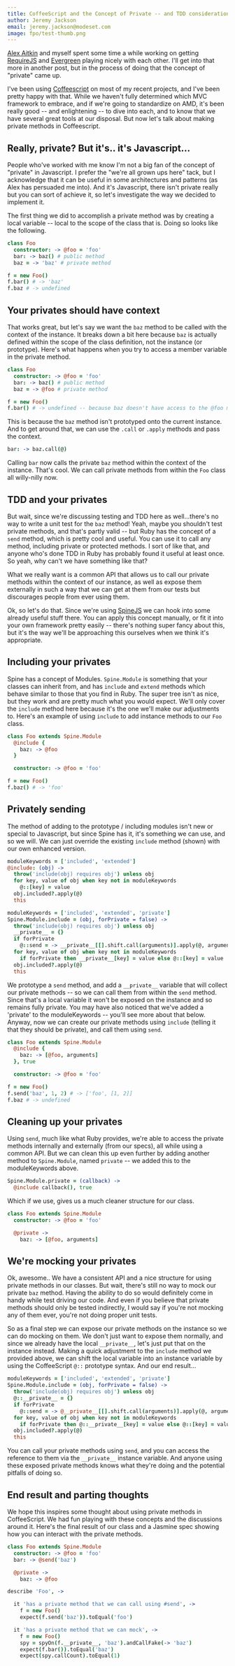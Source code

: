 ```yaml
---
title: CoffeeScript and the Concept of Private -- and TDD considerations
author: Jeremy Jackson
email: jeremy.jackson@modeset.com
image: fpo/test-thumb.png
---
```


[Alex Aitkin](https://github.com/aaitken) and myself spent some time a while working on getting [RequireJS](http://requirejs.org/) and [Evergreen](https://github.com/jnicklas/evergreen) playing nicely with each other.  I'll get into that more in another post, but in the process of doing that the concept of "private" came up.

I've been using [Coffeescript](http://coffeescript.org/) on most of my recent projects, and I've been pretty happy with that.  While we haven't fully determined which MVC framework to embrace, and if we're going to standardize on AMD, it's been really good -- and enlightening -- to dive into each, and to know that we have several great tools at our disposal.  But now let's talk about making private methods in Coffeescript.

## Really, private?  But it's.. it's Javascript...

People who've worked with me know I'm not a big fan of the concept of "private" in Javascript.  I prefer the "we're all grown ups here" tack, but I acknowledge that it can be useful in some architectures and patterns (as Alex has persuaded me into).  And it's Javascript, there isn't private really but you can sort of achieve it, so let's investigate the way we decided to implement it.

The first thing we did to accomplish a private method was by creating a local variable -- local to the scope of the class that is.  Doing so looks like the following.

```coffeescript
class Foo
  constructor: -> @foo = 'foo'
  bar: -> baz() # public method
  baz = -> 'baz' # private method

f = new Foo()
f.bar() # -> 'baz'
f.baz # -> undefined
```

## Your privates should have context

That works great, but let's say we want the `baz` method to be called with the context of the instance.  It breaks down a bit here because `baz` is actually defined within the scope of the class definition, not the instance (or prototype). Here's what happens when you try to access a member variable in the private method.

```coffeescript
class Foo
  constructor: -> @foo = 'foo'
  bar: -> baz() # public method
  baz = -> @foo # private method

f = new Foo()
f.bar() # -> undefined -- because baz doesn't have access to the @foo member variable
```

This is because the `baz` method isn't prototyped onto the current instance.  And to get around that, we can use the `.call` or `.apply` methods and pass the context.

```coffeescript
bar: -> baz.call(@)
```

Calling `bar` now calls the private `baz` method within the context of the instance.  That's cool.  We can call private methods from within the `Foo` class all willy-nilly now.

## TDD and your privates

But wait, since we're discussing testing and TDD here as well...there's no way to write a unit test for the `baz` method!  Yeah, maybe you shouldn't test private methods, and that's partly valid -- but Ruby has the concept of a `send` method, which is pretty cool and useful.  You can use it to call any method, including private or protected methods. I sort of like that, and anyone who's done TDD in Ruby has probably found it useful at least once.  So yeah, why can't we have something like that?

What we really want is a common API that allows us to call our private methods within the context of our instance, as well as expose them externally in such a way that we can get at them from our tests but discourages people from ever using them.

Ok, so let's do that.  Since we're using [SpineJS](http://spinejs.com/) we can hook into some already useful stuff there.  You can apply this concept manually, or fit it into your own framework pretty easily -- there's nothing super fancy about this, but it's the way we'll be approaching this ourselves when we think it's appropriate.

## Including your privates

Spine has a concept of Modules.  `Spine.Module` is something that your classes can inherit from, and has `include` and `extend` methods which behave similar to those that you find in Ruby.  The super tree isn't as nice, but they work and are pretty much what you would expect.  We'll only cover the `include` method here because it's the one we'll make our adjustments to.  Here's an example of using `include` to add instance methods to our `Foo` class.

```coffeescript
class Foo extends Spine.Module
  @include {
    baz: -> @foo
  }

  constructor: -> @foo = 'foo'

f = new Foo()
f.baz() # -> 'foo'
```

## Privately sending

The method of adding to the prototype / including modules isn't new or special to Javascript, but since Spine has it, it's something we can use, and so we will. We can just override the existing `include` method (shown) with our own enhanced version.
 
```coffeescript
moduleKeywords = ['included', 'extended']
@include: (obj) ->
  throw('include(obj) requires obj') unless obj
  for key, value of obj when key not in moduleKeywords
    @::[key] = value
  obj.included?.apply(@)
  this

moduleKeywords = ['included', 'extended', 'private']
Spine.Module.include = (obj, forPrivate = false) ->
  throw('include(obj) requires obj') unless obj
  __private__ = {}
  if forPrivate
    @::send = -> __private__[[].shift.call(arguments)].apply(@, arguments)
  for key, value of obj when key not in moduleKeywords
    if forPrivate then __private__[key] = value else @::[key] = value
  obj.included?.apply(@)
  this
```

We prototype a `send` method, and add a `__private__` variable that will collect our private methods -- so we can call them from within the `send` method.  Since that's a local variable it won't be exposed on the instance and so remains fully private.  You may have also noticed that we've added a 'private' to the moduleKeywords -- you'll see more about that below.  Anyway, now we can create our private methods using `include` (telling it that they should be private), and call them using `send`.

```coffeescript
class Foo extends Spine.Module
  @include {
    baz: -> [@foo, arguments]
  }, true

  constructor: -> @foo = 'foo'

f = new Foo()
f.send('baz', 1, 2) # -> ['foo', [1, 2]]
f.baz # -> undefined
```

## Cleaning up your privates

Using `send`, much like what Ruby provides, we're able to access the private methods internally and externally (from our specs), all while using a common API.  But we can clean this up even further by adding another method to `Spine.Module`, named `private` -- we added this to the moduleKeywords above.

```coffeescript
Spine.Module.private = (callback) ->
  @include callback(), true
```

Which if we use, gives us a much cleaner structure for our class.

```coffeescript
class Foo extends Spine.Module
  constructor: -> @foo = 'foo'

  @private ->
    baz: -> [@foo, arguments]
```

## We're mocking your privates

Ok, awesome.. We have a consistent API and a nice structure for using private methods in our classes.  But wait, there's still no way to mock our private `baz` method.  Having the ability to do so would definitely come in handy while test driving our code.  And even if you believe that private methods should only be tested indirectly, I would say if you're not mocking any of them ever, you're not doing proper unit tests.

So as a final step we can expose our private methods on the instance so we can do mocking on them.  We don't just want to expose them normally, and since we already have the local `__private__`, let's just put that on the instance instead. Making a quick adjustment to the `include` method we provided above, we can shift the local variable into an instance variable by using the CoffeeScript `@::` prototype syntax.  And our end result...

```coffeescript
moduleKeywords = ['included', 'extended', 'private']
Spine.Module.include = (obj, forPrivate = false) ->
  throw('include(obj) requires obj') unless obj
  @::__private__ = {}
  if forPrivate
    @::send = -> @__private__[[].shift.call(arguments)].apply(@, arguments)
  for key, value of obj when key not in moduleKeywords
    if forPrivate then @::__private__[key] = value else @::[key] = value
  obj.included?.apply(@)
  this
```

You can call your private methods using `send`, and you can access the reference to them via the `__private__` instance variable.  And anyone using these exposed private methods knows what they're doing and the potential pitfalls of doing so.

## End result and parting thoughts

We hope this inspires some thought about using private methods in CoffeeScript.  We had fun playing with these concepts and the discussions around it.  Here's the final result of our class and a Jasmine spec showing how you can interact with the private methods.

```coffeescript
class Foo extends Spine.Module
  constructor: -> @foo = 'foo'
  bar: -> @send('baz')

  @private ->
    baz: -> @foo

describe 'Foo', ->

  it 'has a private method that we can call using #send', ->
    f = new Foo()
    expect(f.send('baz')).toEqual('foo')

  it 'has a private method that we can mock', ->
    f = new Foo()
    spy = spyOn(f.__private__, 'baz').andCallFake(-> 'baz')
    expect(f.bar()).toEqual('baz')
    expect(spy.callCount).toEqual(1)
```

